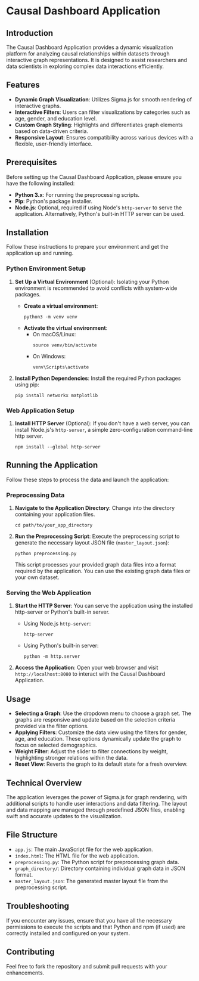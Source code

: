 

# Causal Dashboard Application

## Introduction
The Causal Dashboard Application provides a dynamic visualization platform for analyzing causal relationships within datasets through interactive graph representations. It is designed to assist researchers and data scientists in exploring complex data interactions efficiently.

## Features
- **Dynamic Graph Visualization**: Utilizes Sigma.js for smooth rendering of interactive graphs.
- **Interactive Filters**: Users can filter visualizations by categories such as age, gender, and education level.
- **Custom Graph Styling**: Highlights and differentiates graph elements based on data-driven criteria.
- **Responsive Layout**: Ensures compatibility across various devices with a flexible, user-friendly interface.


## Prerequisites

Before setting up the Causal Dashboard Application, please ensure you have the following installed:

- **Python 3.x**: For running the preprocessing scripts.
- **Pip**: Python's package installer.
- **Node.js**: Optional, required if using Node's `http-server` to serve the application. Alternatively, Python's built-in HTTP server can be used.

## Installation

Follow these instructions to prepare your environment and get the application up and running.

### Python Environment Setup

1. **Set Up a Virtual Environment** (Optional): 
   Isolating your Python environment is recommended to avoid conflicts with system-wide packages.
   - **Create a virtual environment**:
     ```shell
     python3 -m venv venv
     ```
   - **Activate the virtual environment**:
     - On macOS/Linux:
       ```shell
       source venv/bin/activate
       ```
     - On Windows:
       ```shell
       venv\Scripts\activate
       ```

2. **Install Python Dependencies**:
   Install the required Python packages using pip:
   ```shell
   pip install networkx matplotlib
   ```

### Web Application Setup

1. **Install HTTP Server** (Optional):
   If you don't have a web server, you can install Node.js's `http-server`, a simple zero-configuration command-line http server.
   ```shell
   npm install --global http-server
   ```

## Running the Application

Follow these steps to process the data and launch the application:

### Preprocessing Data

1. **Navigate to the Application Directory**:
   Change into the directory containing your application files.
   ```shell
   cd path/to/your_app_directory
   ```

2. **Run the Preprocessing Script**:
   Execute the preprocessing script to generate the necessary layout JSON file (`master_layout.json`):
   ```shell
   python preprocessing.py
   ```
   This script processes your provided graph data files into a format required by the application. You can use the existing graph data files or your own dataset.

### Serving the Web Application

1. **Start the HTTP Server**:
   You can serve the application using the installed http-server or Python's built-in server.
   - Using Node.js `http-server`:
     ```shell
     http-server
     ```
   - Using Python's built-in server:
     ```shell
     python -m http.server
     ```

2. **Access the Application**:
   Open your web browser and visit `http://localhost:8080` to interact with the Causal Dashboard Application.

## Usage

- **Selecting a Graph**: Use the dropdown menu to choose a graph set. The graphs are responsive and update based on the selection criteria provided via the filter options.
- **Applying Filters**: Customize the data view using the filters for gender, age, and education. These options dynamically update the graph to focus on selected demographics.
- **Weight Filter**: Adjust the slider to filter connections by weight, highlighting stronger relations within the data.
- **Reset View**: Reverts the graph to its default state for a fresh overview.

## Technical Overview
The application leverages the power of Sigma.js for graph rendering, with additional scripts to handle user interactions and data filtering. The layout and data mapping are managed through predefined JSON files, enabling swift and accurate updates to the visualization.

## File Structure

- `app.js`: The main JavaScript file for the web application.
- `index.html`: The HTML file for the web application.
- `preprocessing.py`: The Python script for preprocessing graph data.
- `graph_directory/`: Directory containing individual graph data in JSON format.
- `master_layout.json`: The generated master layout file from the preprocessing script.

## Troubleshooting

If you encounter any issues, ensure that you have all the necessary permissions to execute the scripts and that Python and npm (if used) are correctly installed and configured on your system.

## Contributing

Feel free to fork the repository and submit pull requests with your enhancements.
